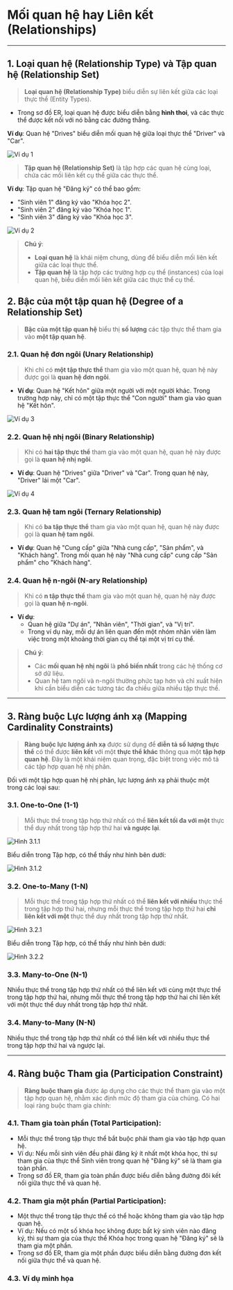 # Mối quan hệ hay Liên kết (Relationships)

---

## 1. Loại quan hệ (Relationship Type) và Tập quan hệ (Relationship Set)

> **Loại quan hệ (Relationship Type)** biểu diễn sự liên kết giữa các loại thực thể (Entity Types).

- Trong sơ đồ ER, loại quan hệ được biểu diễn bằng **hình thoi**, và các thực thể được kết nối với nó bằng các đường thẳng.

**Ví dụ**: Quan hệ "Drives" biểu diễn mối quan hệ giữa loại thực thể "Driver" và "Car".

![Ví dụ 1](../../scr/ER_Relationship_Exp1.png)

> **Tập quan hệ (Relationship Set)** là tập hợp các quan hệ cùng loại, chứa các mối liên kết cụ thể giữa các thực thể.

**Ví dụ**: Tập quan hệ "Đăng ký" có thể bao gồm:

- "Sinh viên 1" đăng ký vào "Khóa học 2".
- "Sinh viên 2" đăng ký vào "Khóa học 1".
- "Sinh viên 3" đăng ký vào "Khóa học 3".

![Ví dụ 2](../../scr/ER_Relationship_Exp2.png)

> **Chú ý**:
>
> - **Loại quan hệ** là khái niệm chung, dùng để biểu diễn mối liên kết giữa các loại thực thể.
> - **Tập quan hệ** là tập hợp các trường hợp cụ thể (instances) của loại quan hệ, biểu diễn mối liên kết giữa các thực thể cụ thể.

## 2. Bậc của một tập quan hệ (Degree of a Relationship Set)

> **Bậc của một tập quan hệ** biểu thị **số lượng** các tập thực thể tham gia vào **một tập quan hệ**.

### 2.1. Quan hệ đơn ngôi (Unary Relationship)

> Khi chỉ có **một tập thực thể** tham gia vào một quan hệ, quan hệ này được gọi là **quan hệ đơn ngôi**.

- **Ví dụ**: Quan hệ "Kết hôn" giữa một người với một người khác. Trong trường hợp này, chỉ có một tập thực thể "Con người" tham gia vào quan hệ "Kết hôn".

![Ví dụ 3](../../scr/ER_Relationship_Exp3.png)

### 2.2. Quan hệ nhị ngôi (Binary Relationship)

> Khi có **hai tập thực thể** tham gia vào một quan hệ, quan hệ này được gọi là **quan hệ nhị ngôi**.

- **Ví dụ**: Quan hệ "Drives" giữa "Driver" và "Car". Trong quan hệ này, "Driver" lái một "Car".

![Ví dụ 4](../../scr/ER_Relationship_Exp1.png)

### 2.3. Quan hệ tam ngôi (Ternary Relationship)

> Khi có **ba tập thực thể** tham gia vào một quan hệ, quan hệ này được gọi là **quan hệ tam ngôi**.

- **Ví dụ**: Quan hệ "Cung cấp" giữa "Nhà cung cấp", "Sản phẩm", và "Khách hàng". Trong mối quan hệ này "Nhà cung cấp" cung cấp "Sản phẩm" cho "Khách hàng".

### 2.4. Quan hệ n-ngôi (N-ary Relationship)

> Khi có **n tập thực thể** tham gia vào một quan hệ, quan hệ này được gọi là **quan hệ n-ngôi**.

- **Ví dụ**:
  - Quan hệ giữa "Dự án", "Nhân viên", "Thời gian", và "Vị trí".
  - Trong ví dụ này, mỗi dự án liên quan đến một nhóm nhân viên làm việc trong một khoảng thời gian cụ thể tại một vị trí cụ thể.

> **Chú ý**:
>
> - Các **mối quan hệ nhị ngôi** là **phổ biến nhất** trong các hệ thống cơ sở dữ liệu.
> - Quan hệ tam ngôi và n-ngôi thường phức tạp hơn và chỉ xuất hiện khi cần biểu diễn các tương tác đa chiều giữa nhiều tập thực thể.

---

## 3. Ràng buộc Lực lượng ánh xạ (Mapping Cardinality Constraints)

>**Ràng buộc lực lượng ánh xạ** được sử dụng để **diễn tả số lượng thực thể** có thể được **liên kết** với một **thực thể khác** thông qua một **tập hợp quan hệ**. Đây là một khái niệm quan trọng, đặc biệt trong việc mô tả các tập hợp quan hệ nhị phân.

Đối với một tập hợp quan hệ nhị phân, lực lượng ánh xạ phải thuộc một trong các loại sau:

### 3.1. One-to-One (1-1)

>Mỗi thực thể trong tập hợp thứ nhất có thể **liên kết tối đa với một** thực thể duy nhất trong tập hợp thứ hai **và ngược lại**.

![Hình 3.1.1](../../scr/ER_Relationship_Exp4.png)

Biểu diễn trong Tập hợp, có thể thấy như hình bên dưới:

![Hình 3.1.2](../../scr/ER_Relationship_Exp5.png)

### 3.2. One-to-Many (1-N)

>Mỗi thực thể trong tập hợp thứ nhất có thể **liên kết với nhiều** thực thể trong tập hợp thứ hai, nhưng mỗi thực thể trong tập hợp thứ hai **chỉ liên kết với một** thực thể duy nhất trong tập hợp thứ nhất.

![Hình 3.2.1](../../scr/ER_Relationship_Exp6.png)

Biểu diễn trong Tập hợp, có thể thấy như hình bên dưới:

![Hình 3.2.2](../../scr/ER_Relationship_Exp7.png)

### 3.3. Many-to-One (N-1)

Nhiều thực thể trong tập hợp thứ nhất có thể liên kết với cùng một thực thể trong tập hợp thứ hai, nhưng mỗi thực thể trong tập hợp thứ hai chỉ liên kết với một thực thể duy nhất trong tập hợp thứ nhất.

### 3.4. Many-to-Many (N-N)

Nhiều thực thể trong tập hợp thứ nhất có thể liên kết với nhiều thực thể trong tập hợp thứ hai và ngược lại.

---

## 4. Ràng buộc Tham gia (Participation Constraint)

>**Ràng buộc tham gia** được áp dụng cho các thực thể tham gia vào một tập hợp quan hệ, nhằm xác định mức độ tham gia của chúng. Có hai loại ràng buộc tham gia chính:

### 4.1. Tham gia toàn phần (Total Participation):

- Mỗi thực thể trong tập thực thể bắt buộc phải tham gia vào tập hợp quan hệ.
- Ví dụ: Nếu mỗi sinh viên đều phải đăng ký ít nhất một khóa học, thì sự tham gia của thực thể Sinh viên trong quan hệ "Đăng ký" sẽ là tham gia toàn phần.
- Trong sơ đồ ER, tham gia toàn phần được biểu diễn bằng đường đôi kết nối giữa thực thể và quan hệ.

### 4.2. Tham gia một phần (Partial Participation):

- Một thực thể trong tập thực thể có thể hoặc không tham gia vào tập hợp quan hệ.
- Ví dụ: Nếu có một số khóa học không được bất kỳ sinh viên nào đăng ký, thì sự tham gia của thực thể Khóa học trong quan hệ "Đăng ký" sẽ là tham gia một phần.
- Trong sơ đồ ER, tham gia một phần được biểu diễn bằng đường đơn kết nối giữa thực thể và quan hệ.

### 4.3. Ví dụ minh họa

